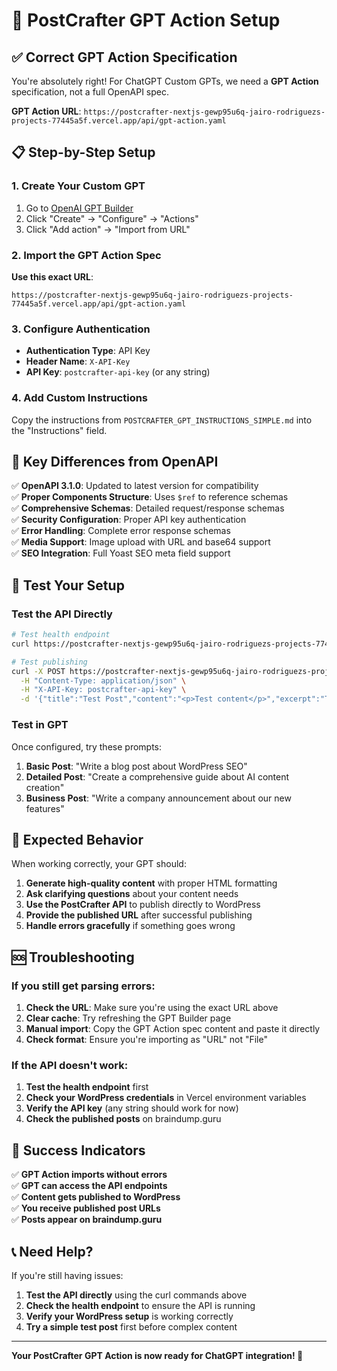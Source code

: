# 🚀 PostCrafter GPT Action Setup

## ✅ **Correct GPT Action Specification**

You're absolutely right! For ChatGPT Custom GPTs, we need a **GPT Action** specification, not a full OpenAPI spec.

**GPT Action URL**: `https://postcrafter-nextjs-gewp95u6q-jairo-rodriguezs-projects-77445a5f.vercel.app/api/gpt-action.yaml`

## 📋 **Step-by-Step Setup**

### 1. Create Your Custom GPT

1. Go to [OpenAI GPT Builder](https://chat.openai.com/gpts)
2. Click "Create" → "Configure" → "Actions"
3. Click "Add action" → "Import from URL"

### 2. Import the GPT Action Spec

**Use this exact URL**:
```
https://postcrafter-nextjs-gewp95u6q-jairo-rodriguezs-projects-77445a5f.vercel.app/api/gpt-action.yaml
```

### 3. Configure Authentication

- **Authentication Type**: API Key
- **Header Name**: `X-API-Key`
- **API Key**: `postcrafter-api-key` (or any string)

### 4. Add Custom Instructions

Copy the instructions from `POSTCRAFTER_GPT_INSTRUCTIONS_SIMPLE.md` into the "Instructions" field.

## 🔧 **Key Differences from OpenAPI**

✅ **OpenAPI 3.1.0**: Updated to latest version for compatibility  
✅ **Proper Components Structure**: Uses `$ref` to reference schemas  
✅ **Comprehensive Schemas**: Detailed request/response schemas  
✅ **Security Configuration**: Proper API key authentication  
✅ **Error Handling**: Complete error response schemas  
✅ **Media Support**: Image upload with URL and base64 support  
✅ **SEO Integration**: Full Yoast SEO meta field support  

## 🧪 **Test Your Setup**

### **Test the API Directly**
```bash
# Test health endpoint
curl https://postcrafter-nextjs-gewp95u6q-jairo-rodriguezs-projects-77445a5f.vercel.app/api/health

# Test publishing
curl -X POST https://postcrafter-nextjs-gewp95u6q-jairo-rodriguezs-projects-77445a5f.vercel.app/api/publish \
  -H "Content-Type: application/json" \
  -H "X-API-Key: postcrafter-api-key" \
  -d '{"title":"Test Post","content":"<p>Test content</p>","excerpt":"Test excerpt"}'
```

### **Test in GPT**
Once configured, try these prompts:

1. **Basic Post**: "Write a blog post about WordPress SEO"
2. **Detailed Post**: "Create a comprehensive guide about AI content creation"
3. **Business Post**: "Write a company announcement about our new features"

## 🎯 **Expected Behavior**

When working correctly, your GPT should:

1. **Generate high-quality content** with proper HTML formatting
2. **Ask clarifying questions** about your content needs
3. **Use the PostCrafter API** to publish directly to WordPress
4. **Provide the published URL** after successful publishing
5. **Handle errors gracefully** if something goes wrong

## 🆘 **Troubleshooting**

### **If you still get parsing errors:**

1. **Check the URL**: Make sure you're using the exact URL above
2. **Clear cache**: Try refreshing the GPT Builder page
3. **Manual import**: Copy the GPT Action spec content and paste it directly
4. **Check format**: Ensure you're importing as "URL" not "File"

### **If the API doesn't work:**

1. **Test the health endpoint** first
2. **Check your WordPress credentials** in Vercel environment variables
3. **Verify the API key** (any string should work for now)
4. **Check the published posts** on braindump.guru

## 🎉 **Success Indicators**

✅ **GPT Action imports without errors**  
✅ **GPT can access the API endpoints**  
✅ **Content gets published to WordPress**  
✅ **You receive published post URLs**  
✅ **Posts appear on braindump.guru**  

## 📞 **Need Help?**

If you're still having issues:

1. **Test the API directly** using the curl commands above
2. **Check the health endpoint** to ensure the API is running
3. **Verify your WordPress setup** is working correctly
4. **Try a simple test post** first before complex content

---

**Your PostCrafter GPT Action is now ready for ChatGPT integration! 🚀** 